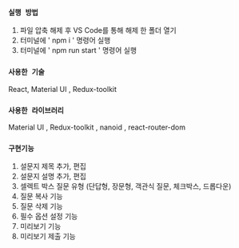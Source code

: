 ### `실행 방법`

1. 파일 압축 해제 후 VS Code를 통해 해제 한 폴더 열기
2. 터미널에 ' npm i ' 명령어 실행
3. 터미널에 ' npm run start ' 명령어 실행

### `사용한 기술`

React, Material UI , Redux-toolkit

### `사용한 라이브러리`

Material UI , Redux-toolkit , nanoid , react-router-dom

### `구현기능`

1. 설문지 제목 추가, 편집
2. 설문지 설명 추가, 편집
3. 셀렉트 박스 질문 유형 (단답형, 장문형, 객관식 질문, 체크박스, 드롭다운)
4. 질문 복사 기능
5. 질문 삭제 기능
6. 필수 옵션 설정 기능
7. 미리보기 기능
8. 미리보기 제출 기능
